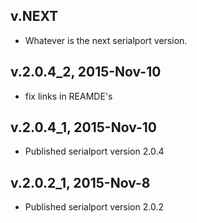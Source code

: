 ## v.NEXT

* Whatever is the next serialport version.

## v.2.0.4_2, 2015-Nov-10

* fix links in REAMDE's

## v.2.0.4_1, 2015-Nov-10

* Published serialport version 2.0.4

## v.2.0.2_1, 2015-Nov-8

* Published serialport version 2.0.2
